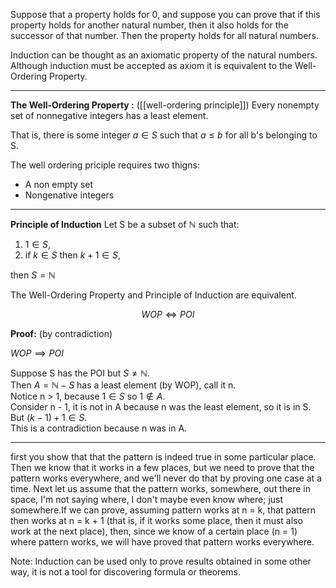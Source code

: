 


Suppose that a property holds for 0, and suppose you can prove that if this property holds for another natural number, then it also holds for the successor of that number. Then the property holds for all natural numbers.

Induction can be thought as an axiomatic property of the natural numbers. Although induction must be accepted as axiom it is equivalent to the Well-Ordering Property.


---
**The Well-Ordering Property :** ([[well-ordering principle]]) Every nonempty set of nonnegative integers has a least element.

That is, there is some integer $a \in S$ such that $a \leq b$ for all b's belonging to S. 

The well ordering priciple requires two thigns:
- A non empty set
- Nongenative integers

---
**Principle of Induction** Let S be a subset of $\mathbb N$ such that:

1. $1 \in S$,
2. if $k \in S$ then $k+1 \in S$,

then $S = \mathbb N$


The Well-Ordering Property and Principle of Induction are equivalent. 

$$WOP \iff POI$$


**Proof:** (by contradiction)

$WOP \implies POI$

Suppose S has the POI but $S \neq \mathbb N$. \
Then $A = \mathbb N - S$ has a least element (by WOP), call it n. \
Notice n > 1, because $1 \in S$ so  $1 \notin A$. \
Consider n - 1, it is not in A because n was the least element, so it is in S. \
But $(k-1) + 1 \in S$. \
This is a contradiction because n was in A.

---



 first you show that that the pattern is indeed true in some particular place. Then we know that it works in a few places, but we need to prove that the pattern works everywhere, and we'll never do that by proving one case at a time. Next let us assume that the pattern works, somewhere, out there in space, I'm not saying where, I don't maybe even know where; just somewhere.If we can prove, assuming pattern works at n = k, that pattern then works at n = k + 1 (that is, if it works some place, then it must also work at the next place), then, since we know of a certain place (n = 1) where pattern works, we will have proved that pattern works everywhere.

 




Note: Induction can be used only to prove results obtained in some other way, it is not a tool for discovering formula or theorems.